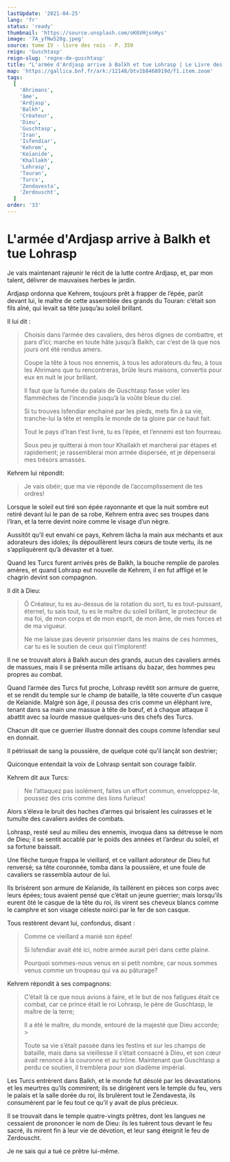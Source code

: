 ```yaml
---
lastUpdate: '2021-04-25'
lang: 'fr'
status: 'ready'
thumbnail: 'https://source.unsplash.com/oK6VHjsnHys'
image: '7A_yfNw528g.jpeg'
source: tome IV - livre des rois - P. 359
reign: 'Guschtasp'
reign-slug: 'regne-de-guschtasp'
title: "L'armée d'Ardjasp arrive à Balkh et tue Lohrasp | Le Livre des Rois | Shâhnâmeh"
map: 'https://gallica.bnf.fr/ark:/12148/btv1b8468919d/f1.item.zoom'
tags:
  [
    'Ahrimans',
    'âme',
    'Ardjasp',
    'Balkh',
    'Créateur',
    'Dieu',
    'Guschtasp',
    'Iran',
    'Isfendiar',
    'Kehrem',
    'Keïanide',
    'Khallakh',
    'Lohrasp',
    'Touran',
    'Turcs',
    'Zendavesta',
    'Zerdouscht',
  ]
order: '33'
---
```


# L'armée d'Ardjasp arrive à Balkh et tue Lohrasp

Je vais maintenant rajeunir le récit de la lutte contre Ardjasp, et, par mon talent, délivrer de mauvaises herbes le jardin.

Ardjasp ordonna que Kehrem, toujours prêt à frapper de l’épée, parût devant lui, le maître de cette assemblée des grands du Touran: c’était son fils aîné, qui levait sa tête jusqu’au soleil brillant.

Il lui dit :

> Choisis dans l’armée des cavaliers, des héros dignes de combattre, et pars d’ici; marche en toute hâte jusqu’à Balkh, car c’est de là que nos jours ont été rendus amers.
>
> Coupe la tête à tous nos ennemis, à tous les adorateurs du feu, à tous les Ahrimans que tu rencontreras, brûle leurs maisons, convertis pour eux en nuit le jour brillant.
>
> Il faut que la fumée du palais de Guschtasp fasse voler les flammèches de l’incendie jusqu’à la voûte bleue du ciel.
>
> Si tu trouves Isfendiar enchainé par les pieds, mets fin à sa vie, tranche-lui la tête et remplis le monde de ta gloire par ce haut fait.
>
> Tout le pays d’Iran t’est livré, tu es l’épée, et l’ennemi est ton fourreau.
>
> Sous peu je quitterai à mon tour Khallakh et marcherai par étapes et rapidement; je rassemblerai mon armée dispersée, et je dépenserai mes trésors amassés.

Kehrem lui répondit:

> Je vais obéir; que ma vie réponde de l’accomplissement de tes ordres!

Lorsque le soleil eut tiré son épée rayonnante et que la nuit sombre eut retiré devant lui le pan de sa robe, Kehrem entra avec ses troupes dans l’Iran, et la terre devint noire comme le visage d’un nègre.

Aussitôt qu’il eut envahi ce pays, Kehrem lâcha la main aux méchants et aux adorateurs des idoles; ils dépouillèrent leurs cœurs de toute vertu, ils ne s’appliquèrent qu’à dévaster et à tuer.

Quand les Turcs furent arrivés près de Balkh, la bouche remplie de paroles amères, et quand Lohrasp eut nouvelle de Kehrem, il en fut affligé et le chagrin devint son compagnon.

Il dit à Dieu:

> Ô Créateur, tu es au-dessus de la rotation du sort, tu es tout-puissant, éternel, tu sais tout, tu es le maître du soleil brillant, le protecteur de ma foi, de mon corps et de mon esprit, de mon âme, de mes forces et de ma vigueur.
>
> Ne me laisse pas devenir prisonnier dans les mains de ces hommes, car tu es le soutien de ceux qui t’implorent!

Il ne se trouvait alors à Balkh aucun des grands, aucun des cavaliers armés de massues, mais il se présenta mille artisans du bazar, des hommes peu propres au combat.

Quand l’armée des Turcs fut proche, Lohrasp revêtit son armure de guerre, et se rendit du temple sur le champ de bataille, la tête couverte d’un casque de Keïanide. Malgré son âge, il poussa des cris comme un éléphant ivre, tenant dans sa main une massue à tête de bœuf, et à chaque attaque il abattit avec sa lourde massue quelques-uns des chefs des Turcs.

Chacun dit que ce guerrier illustre donnait des coups comme Isfendiar seul en donnait.

Il pétrissait de sang la poussière, de quelque coté qu’il lançât son destrier;

Quiconque entendait la voix de Lohrasp sentait son courage faiblir.

Kehrem dit aux Turcs:

> Ne l’attaquez pas isolément, faites un effort commun, enveloppez-le, poussez des cris comme des lions furieux!

Alors s’éleva le bruit des haches d’armes qui brisaient les cuirasses et le tumulte des cavaliers avides de combats.

Lohrasp, resté seul au milieu des ennemis, invoqua dans sa détresse le nom de Dieu; il se sentit accablé par le poids des années et l’ardeur du soleil, et sa fortune baissait.

Une flèche turque frappa le vieillard, et ce vaillant adorateur de Dieu fut renversé; sa tête couronnée, tomba dans la poussière, et une foule de cavaliers se rassembla autour de lui.

Ils brisèrent son armure de Keïanide, ils taillèrent en pièces son corps avec leurs épées; tous avaient pensé que c’était un jeune guerrier; mais lorsqu’ils eurent ôté le casque de la tête du roi, ils virent ses cheveux blancs comme le camphre et son visage céleste noirci par le fer de son casque.

Tous restèrent devant lui, confondus, disant :

> Comme ce vieillard a manié son épée!
>
> Si Isfendiar avait été ici, notre armée aurait péri dans cette plaine.
>
> Pourquoi sommes-nous venus en si petit nombre, car nous sommes venus comme un troupeau qui va au pâturage?

Kehrem répondit à ses compagnons:

> C’était là ce que nous avions à faire, et le but de nos fatigues était ce combat, car ce prince était le roi Lohrasp, le père de Guschtasp, le maître de la terre;
>
> Il a été le maître, du monde, entouré de la majesté que Dieu accorde; >
>
> Toute sa vie s’était passée dans les festins et sur les champs de bataille, mais dans sa vieillesse il s’était consacré à Dieu, et son cœur avait renoncé à la couronne et au trône. Maintenant que Guschtasp a perdu ce soutien, il tremblera pour son diadème impérial.

Les Turcs entrèrent dans Balkh, et le monde fut désolé par les dévastations et les meurtres qu’ils commirent; ils se dirigèrent vers le temple du feu, vers le palais et la salle dorée du roi, ils brulèrent tout le Zendavesta, ils consumèrent par le feu tout ce qu’il y avait de plus précieux.

Il se trouvait dans le temple quatre-vingts prêtres, dont les langues ne cessaient de prononcer le nom de Dieu: ils les tuèrent tous devant le feu sacré, ils mirent fin à leur vie de dévotion, et leur sang éteignit le feu de Zerdouscht.

Je ne sais qui a tué ce prêtre lui-même.
